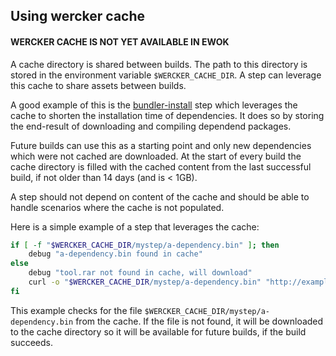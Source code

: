 ## Using wercker cache

#### WERCKER CACHE IS NOT YET AVAILABLE IN EWOK

A cache directory is shared between builds. The path to this directory is stored
in the environment variable `$WERCKER_CACHE_DIR`. A step can leverage this cache
to share assets between builds.

A good example of this is the
[bundler-install](https://app.wercker.com/#applications/51c829d13179be44780020be/tab/details)
step which leverages the cache to shorten the installation time of dependencies.
It does so by storing the end-result of downloading and compiling dependend packages.

Future builds can use this as a starting point and only new dependencies which
were not cached are downloaded. At the start of every build the cache directory
is filled with the cached content from the last successful build, if not older than 14 days (and is < 1GB).

A step should not depend on content of the cache and should be able to handle
scenarios where the cache is not populated.

Here is a simple example of a step that leverages the cache:

```bash
if [ -f "$WERCKER_CACHE_DIR/mystep/a-dependency.bin" ]; then
    debug "a-dependency.bin found in cache"
else
    debug "tool.rar not found in cache, will download"
    curl -o "$WERCKER_CACHE_DIR/mystep/a-dependency.bin" "http://example.com/a-dependency.bin"
fi
```

This example checks for the file `$WERCKER_CACHE_DIR/mystep/a-dependency.bin`
from the cache. If the file is not found, it will be downloaded to the cache
directory so it will be available for future builds, if the build succeeds.
